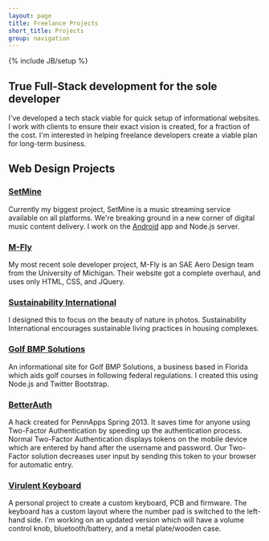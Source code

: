 ```yaml
---
layout: page
title: Freelance Projects
short_title: Projects
group: navigation
---
```

{% include JB/setup %}

## True Full-Stack development for the sole developer

I've developed a tech stack viable for quick setup of informational websites. I work with clients to ensure their exact vision is created, for a fraction of the cost. I'm interested in helping freelance developers create a viable plan for long-term business.

## Web Design Projects

### [SetMine](http://setmine.com)

Currently my biggest project, SetMine is a music streaming service available on all platforms. We're breaking ground in a new corner of digital music content delivery. I work on the [Android](https://play.google.com/store/apps/details?id=com.setmine.android) app and Node.js server.

### [M-Fly](http://umich.edu/~mfly)

My most recent sole developer project, M-Fly is an SAE Aero Design team from the University of Michigan. Their website got a complete overhaul, and uses only HTML, CSS, and JQuery.

### [Sustainability International](http://sustainabilityinternational.org)

I designed this to focus on the beauty of nature in photos. Sustainability International encourages sustainable living practices in housing complexes.

### [Golf BMP Solutions](http://golfbmpsolutions.com)

An informational site for Golf BMP Solutions, a business based in Florida which aids golf courses in following federal regulations. I created this using Node.js and Twitter Bootstrap.

### [BetterAuth](https://www.hackerleague.org/hackathons/pennapps-spring-2013/hacks/betterauth)

A hack created for PennApps Spring 2013. It saves time for anyone using Two-Factor Authentication by speeding up the authentication process. Normal Two-Factor Authentication displays tokens on the mobile device which are entered by hand after the username and password. Our Two-Factor solution decreases user input by sending this token to your browser for automatic entry.

### [Virulent Keyboard](https://github.com/johnfonte/virulent)

A personal project to create a custom keyboard, PCB and firmware. The keyboard has a custom layout where the number pad is switched to the left-hand side. I'm working on an updated version which will have a volume control knob, bluetooth/battery, and a metal plate/wooden case.

